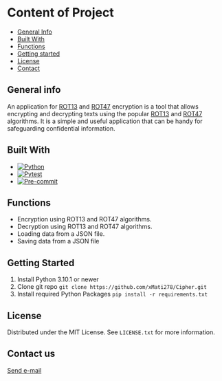 # Content of Project
* [General Info](#general-info)
* [Built With](#built-with)
* [Functions](#functions)
* [Getting started](#getting-started)
* [License](#license)
* [Contact](#contact-us)

## General info
An application for <a href="https://en.wikipedia.org/wiki/ROT13">ROT13</a> and
<a href="https://en.wikipedia.org/wiki/ROT13#Variants">ROT47</a> encryption is
a tool that allows encrypting and decrypting texts using the
popular <a href="https://en.wikipedia.org/wiki/ROT13">ROT13</a>
and <a href="https://en.wikipedia.org/wiki/ROT13#Variants">ROT47</a> algorithms.
It is a simple and useful application that
can be handy for safeguarding confidential information.

## Built With
* [![Python][Python]][Python-url]
* [![Pytest][Pytest]][Pytest-url]
* [![Pre-commit][Pre-commit]][Pre-commit-url]

## Functions
<ul>
<li>Encryption using ROT13 and ROT47 algorithms.</li>
<li>Decryption using ROT13 and ROT47 algorithms.</li>
<li>Loading data from a JSON file.</li>
<li>Saving data from a JSON file</li>
</ul>

## Getting Started
1. Install Python 3.10.1 or newer
2. Clone git repo ```git clone https://github.com/xMati278/Cipher.git ```
3. Install required Python Packages ```pip install -r requirements.txt```

## License
Distributed under the MIT License. See `LICENSE.txt` for more information.

## Contact us
[Send e-mail](mailto:xmati278@gmail.com)



[Python-url]: https://www.python.org
[Python]: https://img.shields.io/badge/Python-3.10-3776AB?logo=python&logoColor=white
[Pytest-url]: https://docs.pytest.org/en/7.4.x/
[Pytest]: https://img.shields.io/badge/pytest-7.4-0A9EDC?logo=pytest&logoColor=white
[Pre-commit-url]: https://pre-commit.com
[Pre-commit]: https://img.shields.io/badge/pre--commit-3.4-6666FF?logo=pre-commit&logoColor=white
